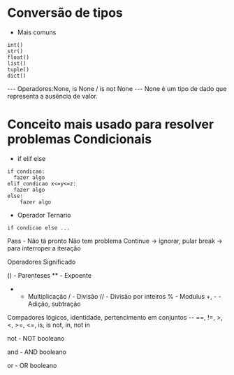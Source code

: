 # Conversão de tipos

- Mais comuns
```
int()
str()
float()
list()
tuple()
dict()

```
--- Operadores:None, is None / is not None
--- None é um tipo de dado que representa a ausência de valor.

# Conceito mais usado para resolver problemas Condicionais

- if elif else
````
if condicao:
  fazer algo
elif condicao x<=y<=z:
  fazer algo
else:
    fazer algo
````

- Operador Ternario
````
if condicao else ...
````

Pass - Não tá pronto Não tem problema
Continue -> ignorar, pular
break -> para interroper a iteração

Operadores Significado
 
() - Parenteses
** - Expoente
* - Multiplicação
/ - Divisão
// - Divisão por inteiros
% - Modulus
+, - - Adição, subtração
 
Compadores lógicos, identidade, pertencimento em conjuntos
-- ==, !=, >, <, >=, <=, is, is not, in, not in
 
not - NOT booleano
 
and - AND booleano
 
or - OR booleano